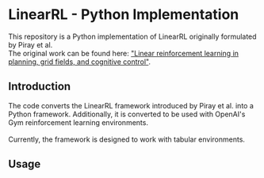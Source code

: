 # LinearRL - Python Implementation
This repository is a Python implementation of LinearRL originally formulated by Piray et al. <br>
The original work can be found here: ["Linear reinforcement learning in planning, grid fields, and cognitive control"](https://www.nature.com/articles/s41467-021-25123-3). 
## Introduction
The code converts the LinearRL framework introduced by Piray et al. into a Python framework. Additionally, it is converted to be used with OpenAI's Gym reinforcement learning environments. <br> <br>
Currently, the framework is designed to work with tabular environments.
## Usage